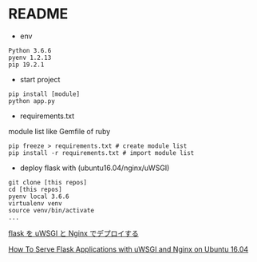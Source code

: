 # README

* env
```
Python 3.6.6
pyenv 1.2.13
pip 19.2.1
```

* start project
```
pip install [module]
python app.py
```

* requirements.txt

module list like Gemfile of ruby
```
pip freeze > requirements.txt # create module list
pip install -r requirements.txt # import module list
```

* deploy flask with (ubuntu16.04/nginx/uWSGI)

```
git clone [this repos]
cd [this repos]
pyenv local 3.6.6
virtualenv venv
source venv/bin/activate
...
```

[flask を uWSGI と Nginx でデプロイする](https://qiita.com/ekzemplaro/items/a570f79de254428a151d)

[How To Serve Flask Applications with uWSGI and Nginx on Ubuntu 16.04](https://www.digitalocean.com/community/tutorials/how-to-serve-flask-applications-with-uwsgi-and-nginx-on-ubuntu-16-04)
